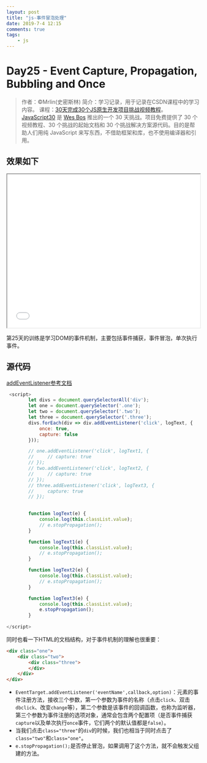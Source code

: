```yaml
---
layout: post
title: "js-事件冒泡处理"
date: 2019-7-4 12:15
comments: true
tags: 
	- js
---
```


# Day25 - Event Capture, Propagation, Bubbling and Once

> 作者：©Mrlin(史密斯林)
> 简介：学习记录，用于记录在CSDN课程中的学习内容。
> 课程：[30天完成30个JS原生开发项目挑战视频教程](https://edu.csdn.net/course/detail/5776)。[JavaScript30](https://javascript30.com) 是 [Wes Bos](https://github.com/wesbos) 推出的一个 30 天挑战。项目免费提供了 30 个视频教程、30 个挑战的起始文档和 30 个挑战解决方案源代码。目的是帮助人们用纯 JavaScript 来写东西，不借助框架和库，也不使用编译器和引用。

## 效果如下


<iframe src="/assets/demo/js_learn/class25/index.html" width="100%" height="400" scrolling="auto"></iframe>

<!-- more -->

第25天的训练是学习DOM的事件机制，主要包括事件捕获，事件冒泡，单次执行事件。



## 源代码

[addEventListener参考文档](https://developer.mozilla.org/zh-CN/docs/Web/API/EventTarget/addEventListener)

```Javascript
 <script>
        let divs = document.querySelectorAll('div');
        let one = document.querySelector('.one');
        let two = document.querySelector('.two');
        let three = document.querySelector('.three');
        divs.forEach(div => div.addEventListener('click', logText, {
            once: true,
            capture: false
        }));

        // one.addEventListener('click', logText1, {
        //     // capture: true
        // });
        // two.addEventListener('click', logText2, {
        //     // capture: true
        // });
        // three.addEventListener('click', logText3, {
        //     capture: true
        // });

       
        function logText(e) {
            console.log(this.classList.value);
            // e.stopPropagation();
        }

        function logText1(e) {
            console.log(this.classList.value);
            // e.stopPropagation();
        }

        function logText2(e) {
            console.log(this.classList.value);
            // e.stopPropagation();
        }

        function logText3(e) {
            console.log(this.classList.value);
            e.stopPropagation();
        }
        
</script>
```
同时也看一下HTML的文档结构，对于事件机制的理解也很重要：

```html
<div class="one">
    <div class="two">
        <div class="three">
        </div>
    </div>
</div>
```
* `EventTarget.addEventListener('eventName',callback,option)`：元素的事件注册方法，接收三个参数，第一个参数为事件的名称（点击`click`、双击`dbclick`、改变`change`等），第二个参数是该事件的回调函数，也称为监听器，第三个参数为事件注册的选项对象，通常会包含两个配置项（是否事件捕获`capture`以及单次执行`once`事件，它们两个的默认值都是`false`）。
* 当我们点击`class="three"`的`div`的时候，我们也相当于同时点击了`class="two"`和`class="one"`。
* `e.stopPropagation();`是否停止冒泡，如果调用了这个方法，就不会触发父组建的方法。

